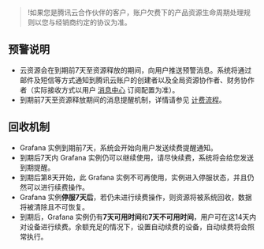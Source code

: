 >!如果您是腾讯云合作伙伴的客户，账户欠费下的产品资源生命周期处理规则以您与经销商约定的协议为准。

## 预警说明
- 云资源会在到期前7天至资源释放的期间，向用户推送预警消息。系统将通过邮件及短信等方式通知到腾讯云账户的创建者以及全局资源协作者、财务协作者（实际接收方式以用户 [消息中心](https://console.cloud.tencent.com/message) 订阅配置为准）。
- 到期前7天至资源释放期间的消息提醒机制，详情请参见 [计费流程](https://intl.cloud.tencent.com/document/product/555/42701)。


## 回收机制
- Grafana 实例到期前7天，系统会开始向用户发送续费提醒通知。 
- 到期后7天内 Grafana 实例仍可以继续使用，请尽快续费，系统将会给您发送到期提醒。
- 到期后第8天开始，此 Grafana 实例不可再使用，实例进入停服状态，并且仍然可以进行续费操作。
- Grafana 实例**停服7天后**，若仍未进行续费操作，则资源将被系统回收，数据将被清除且不可恢复。 
- 到期后，Grafana  实例仍有**7天可用时间**和**7天不可用时间**，用户可在这14天内对设备进行续费。余额充足的情况下，设置自动续费的设备，自动续费将会照常执行。

